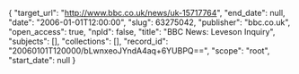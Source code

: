 {
  "target_url": "http://www.bbc.co.uk/news/uk-15717764", 
  "end_date": null, 
  "date": "2006-01-01T12:00:00", 
  "slug": 63275042, 
  "publisher": "bbc.co.uk", 
  "open_access": true, 
  "npld": false, 
  "title": "BBC News: Leveson Inquiry", 
  "subjects": [], 
  "collections": [], 
  "record_id": "20060101T120000/bLwnxeoJYndA4aq+6YUBPQ==", 
  "scope": "root", 
  "start_date": null
}

